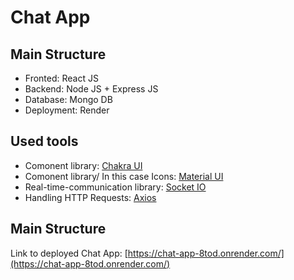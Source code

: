 # Chat App

## Main Structure

- Fronted: React JS
- Backend: Node JS + Express JS
- Database: Mongo DB
- Deployment: Render

## Used tools

- Comonent library: [Chakra UI](https://chakra-ui.com/)
- Comonent library/ In this case Icons: [Material UI](https://mui.com/)
- Real-time-communication library: [Socket IO](https://socket.io/)
- Handling HTTP Requests: [Axios](https://axios-http.com/)

## Main Structure

Link to deployed Chat App: [https://chat-app-8tod.onrender.com/](https://chat-app-8tod.onrender.com/)
